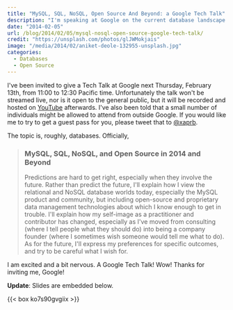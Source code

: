```yaml
---
title: "MySQL, SQL, NoSQL, Open Source And Beyond: a Google Tech Talk"
description: "I'm speaking at Google on the current database landscape."
date: "2014-02-05"
url: /blog/2014/02/05/mysql-nosql-open-source-google-tech-talk/
credit: "https://unsplash.com/photos/glJWMokjais"
image: "/media/2014/02/aniket-deole-132955-unsplash.jpg"
categories:
  - Databases
  - Open Source
---
```

I've been invited to give a Tech Talk at Google next Thursday, February 13th,
from 11:00 to 12:30 Pacific time. Unfortunately the talk won't be streamed live,
nor is it open to the general public, but it will be recorded and hosted on
[YouTube](http://www.youtube.com/user/GoogleTechTalks) afterwards. I've also been told that a small number of individuals might
be allowed to attend from outside Google. If you would like me to try to get a
guest pass for you, please tweet that to [@xaprb](https://twitter.com/xaprb).

The topic is, roughly, databases. Officially,

> ### MySQL, SQL, NoSQL, and Open Source in 2014 and Beyond
>
> Predictions are hard to get right, especially when they involve the future.
> Rather than predict the future, I'll explain how I view the relational and
> NoSQL database worlds today, especially the MySQL product and community, but
> including open-source and proprietary data management technologies about which
> I know enough to get in trouble. I'll explain how my self-image as a
> practitioner and contributor has changed, especially as I've moved from
> consulting (where I tell people what they should do) into being a company
> founder (where I sometimes wish someone would tell me what to do). As for the
> future, I'll express my preferences for specific outcomes, and try to be
> careful what I wish for.

I am excited and a bit nervous. A Google Tech Talk! Wow! Thanks for inviting me,
Google!

**Update**: Slides are embedded below.

{{< box ko7s90gvgiix >}}
